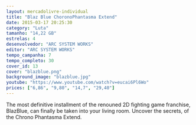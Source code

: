```yaml
---
layout: mercadolivre-individual
title: "Blaz Blue ChoronoPhantasma Extend"
date: 2015-03-17 20:25:30
category: "Luta"
tamanho: "14,22 GB"
estrelas: 4
desenvolvedor: "ARC SYSTEM WORKS"
editor: "ARC SYSTEM WORKS"
tempo_campanha: 7
tempo_completo: 30
cover_id: 13
cover: "blazblue.png"
background_image: "blazblue.jpg"
youtube: "https://www.youtube.com/watch?v=eucai6Pl6Wo"
prices: ["6,86", "9,80", "14,7", "29,40"]
---
```


The most definitive installment of the renouned 2D fighting game franchise, BlazBlue, can finally be taken into your living room. Uncover the secrets, of the Chrono Phantasma Extend.
